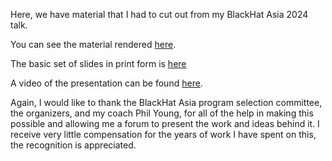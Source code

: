 Here, we have material that I had to cut out from my BlackHat Asia 2024 talk.

You can see the material rendered [here](https://rocky.github.io/blackhat-asia-2024-additional/).

The basic set of slides in print form is [here](https://rocky.github.io/blackhat-asia-2024-additional/all-notes-print.html)

A video of the presentation can be found [here](https://www.youtube.com/watch?v=NA77SFncppE).


Again, I would like to thank the BlackHat Asia program selection committee, the organizers, and my coach Phil Young, for all of the help in making this possible and allowing me a forum to present the work and ideas behind it. I receive very little compensation for the years of work I have spent on this, the recognition is appreciated.
